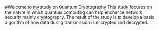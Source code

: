 #Welcome to my study on Quantum Cryptography
This study focuses on the nature in which quantum computing can help enchance network security mainly cryptography.
The result of the study is to develop a basic algorithm of how data during transmission is encrypted and decrypted.
